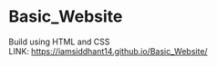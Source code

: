 # Basic_Website
Build using HTML and CSS  <br />
LINK: https://iamsiddhant14.github.io/Basic_Website/
